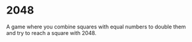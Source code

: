 # 2048
A game where you combine squares with equal numbers to double them and try to reach a square with 2048.
